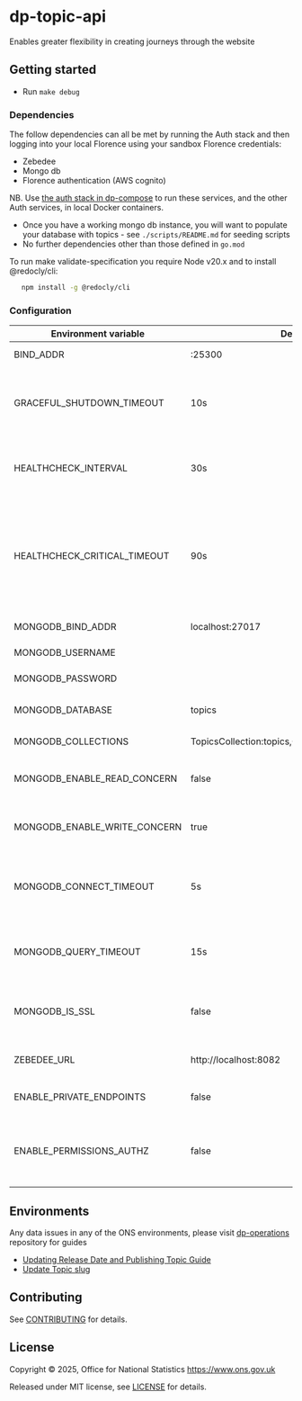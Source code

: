 # dp-topic-api

Enables greater flexibility in creating journeys through the website

## Getting started

* Run `make debug`

### Dependencies

The follow dependencies can all be met by running the Auth stack and then logging into your local Florence using your sandbox Florence credentials:
* Zebedee
* Mongo db
* Florence authentication (AWS cognito)

NB. Use [the auth stack in dp-compose](https://github.com/ONSdigital/dp-compose/tree/main/v2/stacks/auth#auth-stack) to run these services, and the other Auth services, in local Docker containers.

* Once you have a working mongo db instance, you will want to populate your database with topics - see `./scripts/README.md` for seeding scripts
* No further dependencies other than those defined in `go.mod`

To run make validate-specification you require Node v20.x and to install @redocly/cli:

```sh
   npm install -g @redocly/cli
```

### Configuration

| Environment variable         | Default                                           | Description                                                                                                        |
|------------------------------|---------------------------------------------------|--------------------------------------------------------------------------------------------------------------------|
| BIND_ADDR                    | :25300                                            | The host and port to bind to                                                                                       |
| GRACEFUL_SHUTDOWN_TIMEOUT    | 10s                                               | The graceful shutdown timeout in seconds (`time.Duration` format)                                                  |
| HEALTHCHECK_INTERVAL         | 30s                                               | Time between self-healthchecks (`time.Duration` format)                                                            |
| HEALTHCHECK_CRITICAL_TIMEOUT | 90s                                               | Time to wait until an unhealthy dependent propagates its state to make this app unhealthy (`time.Duration` format) |
| MONGODB_BIND_ADDR            | localhost:27017                                   | The MongoDB bind address                                                                                           |
| MONGODB_USERNAME             |                                                   | MongoDB Username                                                                                                   |
| MONGODB_PASSWORD             |                                                   | MongoDB Password                                                                                                   |
| MONGODB_DATABASE             | topics                                            | The MongoDB topics database                                                                                        |
| MONGODB_COLLECTIONS          | TopicsCollection:topics,ContentCollection:content | MongoDB collections                                                                                                |
| MONGODB_ENABLE_READ_CONCERN  | false                                             | Switch to use (or not) majority read concern                                                                       |
| MONGODB_ENABLE_WRITE_CONCERN | true                                              | Switch to use (or not) majority write concern                                                                      |
| MONGODB_CONNECT_TIMEOUT      | 5s                                                | The timeout when connecting to MongoDB (`time.Duration` format)                                                    |
| MONGODB_QUERY_TIMEOUT        | 15s                                               | The timeout for querying MongoDB (`time.Duration` format)                                                          |
| MONGODB_IS_SSL               | false                                             | Switch to use (or not) TLS when connecting to mongodb                                                              |
| ZEBEDEE_URL                  | http://localhost:8082                             | The URL to Zebedee (for authentication)                                                                            |
| ENABLE_PRIVATE_ENDPOINTS     | false                                             | Enable private endpoints for the API                                                                               |
| ENABLE_PERMISSIONS_AUTHZ     | false                                             | Enable/disable user/service permissions checking for private endpoints                                             |

## Environments

Any data issues in any of the ONS environments, please visit [dp-operations](https://github.com/ONSdigital/dp-operations) repository for guides

* [Updating Release Date and Publishing Topic Guide](https://github.com/ONSdigital/dp-operations/blob/main/data-fixes/update-topic-release-date.md#update-topic-release-date)
* [Update Topic slug](https://github.com/ONSdigital/dp-operations/blob/main/data-fixes/add-slug-to-topics.md)

## Contributing

See [CONTRIBUTING](CONTRIBUTING.md) for details.

## License

Copyright © 2025, Office for National Statistics <https://www.ons.gov.uk>

Released under MIT license, see [LICENSE](LICENSE.md) for details.

